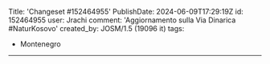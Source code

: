 Title: 'Changeset #152464955'
PublishDate: 2024-06-09T17:29:19Z
id: 152464955
user: Jrachi
comment: 'Aggiornamento sulla Via Dinarica #NaturKosovo'
created_by: JOSM/1.5 (19096 it)
tags:
- Montenegro

---
